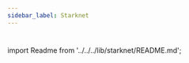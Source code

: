 ```yaml
---
sidebar_label: Starknet
---
```

#

import Readme from '../../../lib/starknet/README.md';

<Readme />

